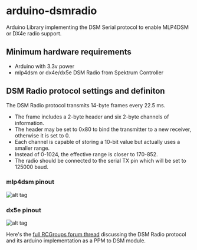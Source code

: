 # arduino-dsmradio
Arduino Library implementing the DSM Serial protocol to enable MLP4DSM or DX4e radio support.

## Minimum hardware requirements
- Arduino with 3.3v power
- mlp4dsm or dx4e/dx5e DSM Radio from Spektrum Controller

## DSM Radio protocol settings and definiton
The DSM Radio protocol transmits 14-byte frames every 22.5 ms.
- The frame includes a 2-byte header and six 2-byte channels of information.
- The header may be set to 0x80 to bind the transmitter to a new receiver, otherwise it is set to 0.
- Each channel is capable of storing a 10-bit value but actually uses a smaller range.
- Instead of 0-1024, the effective range is closer to 170-852.
- The radio should be connected to the serial TX pin which will be set to 125000 baud.

### mlp4dsm pinout
![alt tag](http://mrkunkel.com/images/dsmmod/pinout_mlp4dsm.jpg)

### dx5e pinout
![alt tag](http://mrkunkel.com/images/dsmmod/pinout_dx5e.jpg)

Here's the [full RCGroups forum thread](http://www.rcgroups.com/forums/showthread.php?t=721024) discussing the DSM Radio protocol and its arduino implementation as a PPM to DSM module.

